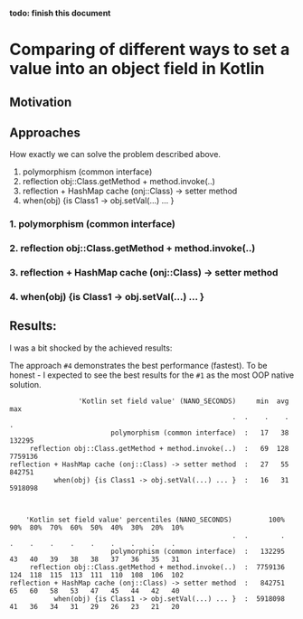 **todo: finish this document**


# Comparing of different ways to set a value into an object field in Kotlin

## Motivation

## Approaches

How exactly we can solve the problem described above.

1. polymorphism (common interface)
2. reflection obj::Class.getMethod + method.invoke(..)
3. reflection + HashMap cache (onj::Class) -> setter method
4. when(obj) {is Class1 -> obj.setVal(...) ... }

### 1. polymorphism (common interface)

### 2. reflection obj::Class.getMethod + method.invoke(..)

### 3. reflection + HashMap cache (onj::Class) -> setter method

### 4. when(obj) {is Class1 -> obj.setVal(...) ... }

## Results:
I was a bit shocked by the achieved results:

The approach `#4` demonstrates the best performance (fastest).
To be honest - I expected to see the best results for the `#1` as the most OOP native solution. 

```
                 'Kotlin set field value' (NANO_SECONDS)     min  avg      max
                                                       .  .    .    .        .
                         polymorphism (common interface)  :   17   38   132295
     reflection obj::Class.getMethod + method.invoke(..)  :   69  128  7759136
reflection + HashMap cache (onj::Class) -> setter method  :   27   55   842751
           when(obj) {is Class1 -> obj.setVal(...) ... }  :   16   31  5918098
           


    'Kotlin set field value' percentiles (NANO_SECONDS)         100%  90%  80%  70%  60%  50%  40%  30%  20%  10%
                                                       .  .        .    .    .    .    .    .    .    .    .    .
                         polymorphism (common interface)  :   132295   43   40   39   38   38   37   36   35   31
     reflection obj::Class.getMethod + method.invoke(..)  :  7759136  124  118  115  113  111  110  108  106  102
reflection + HashMap cache (onj::Class) -> setter method  :   842751   65   60   58   53   47   45   44   42   40
           when(obj) {is Class1 -> obj.setVal(...) ... }  :  5918098   41   36   34   31   29   26   23   21   20

```